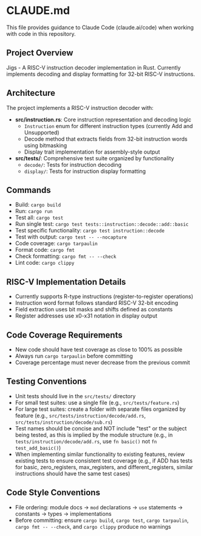 # CLAUDE.md

This file provides guidance to Claude Code (claude.ai/code) when working with code in this repository.

## Project Overview
Jigs - A RISC-V instruction decoder implementation in Rust. Currently implements decoding and display formatting for 32-bit RISC-V instructions.

## Architecture
The project implements a RISC-V instruction decoder with:
- **src/instruction.rs**: Core instruction representation and decoding logic
  - `Instruction` enum for different instruction types (currently Add and Unsupported)
  - Decode method that extracts fields from 32-bit instruction words using bitmasking
  - Display trait implementation for assembly-style output
- **src/tests/**: Comprehensive test suite organized by functionality
  - `decode/`: Tests for instruction decoding
  - `display/`: Tests for instruction display formatting

## Commands
- Build: `cargo build`
- Run: `cargo run`
- Test all: `cargo test`
- Run single test: `cargo test tests::instruction::decode::add::basic`
- Test specific functionality: `cargo test instruction::decode`
- Test with output: `cargo test -- --nocapture`
- Code coverage: `cargo tarpaulin`
- Format code: `cargo fmt`
- Check formatting: `cargo fmt -- --check`
- Lint code: `cargo clippy`

## RISC-V Implementation Details
- Currently supports R-type instructions (register-to-register operations)
- Instruction word format follows standard RISC-V 32-bit encoding
- Field extraction uses bit masks and shifts defined as constants
- Register addresses use x0-x31 notation in display output

## Code Coverage Requirements
- New code should have test coverage as close to 100% as possible
- Always run `cargo tarpaulin` before committing
- Coverage percentage must never decrease from the previous commit

## Testing Conventions
- Unit tests should live in the `src/tests/` directory
- For small test suites: use a single file (e.g., `src/tests/feature.rs`)
- For large test suites: create a folder with separate files organized by feature (e.g., `src/tests/instruction/decode/add.rs`, `src/tests/instruction/decode/sub.rs`)
- Test names should be concise and NOT include "test" or the subject being tested, as this is implied by the module structure (e.g., in `tests/instruction/decode/add.rs`, use `fn basic()` not `fn test_add_basic()`)
- When implementing similar functionality to existing features, review existing tests to ensure consistent test coverage (e.g., if ADD has tests for basic, zero_registers, max_registers, and different_registers, similar instructions should have the same test cases)

## Code Style Conventions
- File ordering: module docs → `mod` declarations → `use` statements → constants → types → implementations
- Before committing: ensure `cargo build`, `cargo test`, `cargo tarpaulin`, `cargo fmt -- --check`, and `cargo clippy` produce no warnings